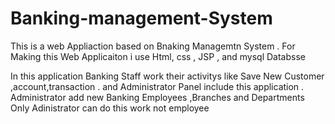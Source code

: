 # Banking-management-System

This is a web Appliaction based on Bnaking Managemtn System . For Making this Web Applicaiton i use Html, css , JSP , and mysql Databsse 

In this application Banking Staff work their activitys like Save New Customer ,account,transaction .
and Administrator Panel include this application .
Administrator add new Banking Employees ,Branches  and Departments Only Adinistrator can do this work not employee

